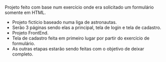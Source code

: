 Projeto feito com base num exercício onde era solicitado um formulário somente em HTML.

- Projeto fictício baseado numa liga de astronautas.
- Serão 3 páginas sendo elas a principal, tela de login e tela de cadastro.
- Projeto FrontEnd.
- Tela de cadastro feita em primeiro lugar por partir do exercício de formulário.
- As outras etapas estarão sendo feitas com o objetivo de deixar completo.
